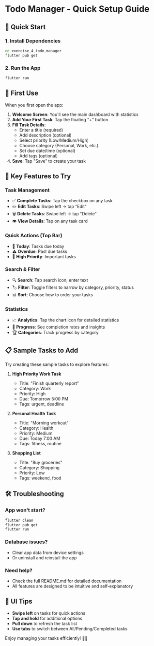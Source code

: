 # Todo Manager - Quick Setup Guide

## 🚀 Quick Start

### 1. Install Dependencies
```bash
cd exercise_4_todo_manager
flutter pub get
```

### 2. Run the App
```bash
flutter run
```

## 📱 First Use

When you first open the app:

1. **Welcome Screen**: You'll see the main dashboard with statistics
2. **Add Your First Task**: Tap the floating "+" button
3. **Fill Task Details**:
   - Enter a title (required)
   - Add description (optional)
   - Select priority (Low/Medium/High)
   - Choose category (Personal, Work, etc.)
   - Set due date/time (optional)
   - Add tags (optional)
4. **Save**: Tap "Save" to create your task

## 🎯 Key Features to Try

### Task Management
- ✅ **Complete Tasks**: Tap the checkbox on any task
- ✏️ **Edit Tasks**: Swipe left → tap "Edit"
- 🗑️ **Delete Tasks**: Swipe left → tap "Delete"
- 👁️ **View Details**: Tap on any task card

### Quick Actions (Top Bar)
- 📅 **Today**: Tasks due today
- ⚠️ **Overdue**: Past due tasks
- 🔴 **High Priority**: Important tasks

### Search & Filter
- 🔍 **Search**: Tap search icon, enter text
- 🏷️ **Filter**: Toggle filters to narrow by category, priority, status
- 📊 **Sort**: Choose how to order your tasks

### Statistics
- 📈 **Analytics**: Tap the chart icon for detailed statistics
- 🎯 **Progress**: See completion rates and insights
- 🏆 **Categories**: Track progress by category

## 📋 Sample Tasks to Add

Try creating these sample tasks to explore features:

1. **High Priority Work Task**
   - Title: "Finish quarterly report"
   - Category: Work
   - Priority: High
   - Due: Tomorrow 5:00 PM
   - Tags: urgent, deadline

2. **Personal Health Task**
   - Title: "Morning workout"
   - Category: Health
   - Priority: Medium
   - Due: Today 7:00 AM
   - Tags: fitness, routine

3. **Shopping List**
   - Title: "Buy groceries"
   - Category: Shopping
   - Priority: Low
   - Tags: weekend, food

## 🛠️ Troubleshooting

### App won't start?
```bash
flutter clean
flutter pub get
flutter run
```

### Database issues?
- Clear app data from device settings
- Or uninstall and reinstall the app

### Need help?
- Check the full README.md for detailed documentation
- All features are designed to be intuitive and self-explanatory

## 🎨 UI Tips

- **Swipe left** on tasks for quick actions
- **Tap and hold** for additional options
- **Pull down** to refresh the task list
- **Use tabs** to switch between All/Pending/Completed tasks

Enjoy managing your tasks efficiently! 📝✨